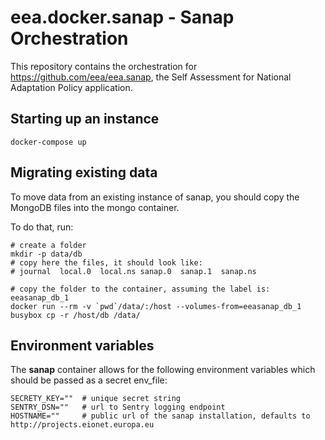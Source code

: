 # eea.docker.sanap - Sanap Orchestration

This repository contains the orchestration for https://github.com/eea/eea.sanap,
the Self Assessment for National Adaptation Policy application.

## Starting up an instance

    docker-compose up

## Migrating existing data

To move data from an existing instance of sanap, you should copy the MongoDB
files into the mongo container.

To do that, run:

    # create a folder
    mkdir -p data/db
    # copy here the files, it should look like:
    # journal  local.0  local.ns sanap.0  sanap.1  sanap.ns

    # copy the folder to the container, assuming the label is: eeasanap_db_1
    docker run --rm -v `pwd`/data/:/host --volumes-from=eeasanap_db_1 busybox cp -r /host/db /data/

## Environment variables
The **sanap** container allows for the following environment variables which should be passed as a secret env_file:

    SECRETY_KEY=""  # unique secret string
    SENTRY_DSN=""   # url to Sentry logging endpoint
    HOSTNAME=""     # public url of the sanap installation, defaults to http://projects.eionet.europa.eu
    
